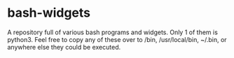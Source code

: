 # bash-widgets

A repository full of various bash programs and widgets.
Only 1 of them is python3.
Feel free to copy any of these over to /bin, /usr/local/bin, ~/.bin, or anywhere else they could be executed.
